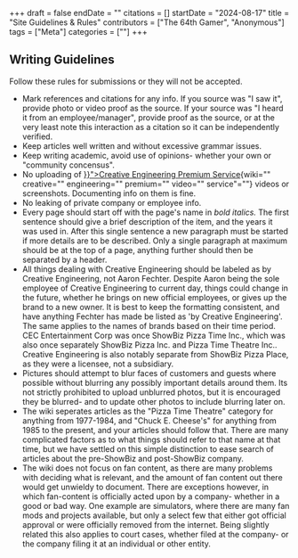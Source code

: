 +++
draft = false
endDate = ""
citations = []
startDate = "2024-08-17"
title = "Site Guidelines & Rules"
contributors = ["The 64th Gamer", "Anonymous"]
tags = ["Meta"]
categories = [""]
+++

## Writing Guidelines

Follow these rules for submissions or they will not be accepted.

- Mark references and citations for any info. If you source was "I saw it", provide photo or video proof as the source. If your source was "I heard it from an employee/manager", provide proof as the source, or at the very least note this interaction as a citation so it can be independently verified.
- Keep articles well written and without excessive grammar issues.
- Keep writing academic, avoid use of opinions- whether your own or "community concensus".
- No uploading of [}}">Creative Engineering Premium Service](%7B%7B%3C%20ref%20){wiki="" creative="" engineering="" premium="" video="" service"=""} videos or screenshots. Documenting info on them is fine.
- No leaking of private company or employee info.
- Every page should start off with the page's name in
  *bold italics.* The first sentence should give a brief description of the item, and the years it was used in. After this single sentence a new paragraph must be started if more details are to be described. Only a single paragraph at maximum should be at the top of a page, anything further should then be separated by a header.
- All things dealing with Creative Engineering should be labeled as by Creative Engineering, not Aaron Fechter. Despite Aaron being the sole employee of Creative Engineering to current day, things could change in the future, whether he brings on new official employees, or gives up the brand to a new owner. It is best to keep the formatting consistent, and have anything Fechter has made be listed as 'by Creative Engineering'. The same applies to the names of brands based on their time period. CEC Entertainment Corp was once ShowBiz Pizza Time Inc., which was also once separately ShowBiz Pizza Inc. and Pizza Time Theatre Inc.. Creative Engineering is also notably separate from ShowBiz Pizza Place, as they were a licensee, not a subsidiary.
- Pictures should attempt to blur faces of customers and guests where possible without blurring any possibly important details around them. Its not strictly prohibited to upload unblurred photos, but it is encouraged they be blurred- and to update other photos to include blurring later on.
- The wiki seperates articles as the "Pizza Time Theatre" category for anything from 1977-1984, and "Chuck E. Cheese's" for anything from 1985 to the present, and your articles should follow that. There are many complicated factors as to what things should refer to that name at that time, but we have settled on this simple distinction to ease search of articles about the pre-ShowBiz and post-ShowBiz company.
- The wiki does not focus on fan content, as there are many problems with deciding what is relevant, and the amount of fan content out there would get unwieldy to document. There are exceptions however, in which fan-content is officially acted upon by a company- whether in a good or bad way. One example are simulators, where there are many fan mods and projects available, but only a select few that either got official approval or were officially removed from the internet. Being slightly related this also applies to court cases, whether filed at the company- or the company filing it at an individual or other entity.
